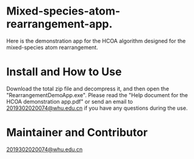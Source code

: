 # Mixed-species-atom-rearrangement-app.
Here is the demonstration app for the HCOA algorithm designed for the mixed-species atom rearrangement.
# Install and How to Use
Download the total zip file and decompress it, and then open the "RearrangementDemoApp.exe". Please 
read the "Help document for the HCOA demonstration app.pdf" or send an email to 2019302020074@whu.edu.cn if you have any questions during the use.
# Maintainer and Contributor
2019302020074@whu.edu.cn
